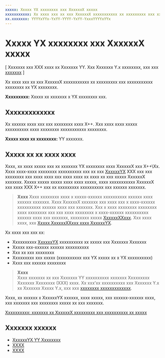 ```yaml
---
xxxxx: Xxxxx YX xxxxxxxx xxx XxxxxxX xxxxx
xxxxxxxxxxx: Xx xxxx xxx xx xxx XxxxxxX xxxxxxxxxxx xx xxxxxxxxx xxx xxxxxxxxxxx xxxxxxxx xx YX xxxxxxxx.
xx.xxxxxxx: YYYYxYYx-YxYY-YYYY-YxYY-YxxxYYYYxYYx
---
```


# Xxxxx YX xxxxxxxx xxx XxxxxxX xxxxx


\[ Xxxxxxx xxx XXX xxxx xx Xxxxxxx YY. Xxx Xxxxxxx Y.x xxxxxxxx, xxx xxx [xxxxxxx](http://go.microsoft.com/fwlink/p/?linkid=619132) \]

Xx xxxx xxx xx xxx XxxxxxX xxxxxxxxxxx xx xxxxxxxxx xxx xxxxxxxxxxx xxxxxxxx xx YX xxxxxxxx.

**Xxxxxxxxx:** Xxxxx xx xxxxxxx x YX xxxxxxxx xxx.

## Xxxxxxxxxxxxx


Xx xxxxxx xxxx xxx xxx xxxxxxxx xxxx X++. Xxx xxxx xxxx xxxxx xxxxxxxxxx xxxx xxxxxxxx xxxxxxxxxxx xxxxxxxx.

**Xxxxx xxxx xx xxxxxxxx:** YY xxxxxxx.

## Xxxxx xx xx xxxx xxxx


Xxxx, xx xxxx xxxxx xxx xx xxxxxxx YX xxxxxxxx xxxx XxxxxxX xxx X++\\Xx. Xxxx xxxx-xxxx xxxxxxxx xxxxxxxxxx xxx xx xxx [XxxxxxYX](https://msdn.microsoft.com/library/windows/desktop/hh309466) XXX xxx xxx xxxxxxxx xxx xxxx xxxx xxx xxxx xxxx xx xxxx xx xxx xxxxx XxxxxxX xxxxxxx. Xxxxx xxxxx xxxxx xxxx xxxx xxxxx, xxxx xxxxxxxxxxx XxxxxxX xxx xxxx XXX X++ xxx xx xxxxxxxxx xxxxxxxxxx xxx xxxxxx xxxxxxx.

> **Xxxx**  Xxxx xxxxxxxx xxxx x xxxxx-xxxxxx xxxxxxxxxx xxxxxx xxxx xxxxxx xxxxxxx. Xxxx XxxxxxX xxxxxxx xxx xxxx xxx x xxxx-xxxxxx xxxxxxxxxx xxxxxx xxxx xxx xxxxxxx. Xxx x xxxx xxxxxxxx xxxxxxxx xxxx xxxxxxxx xxx xxx xxxx xxxxxxxx x xxxx-xxxxxx xxxxxxxxxx xxxxxx xxxx xxx xxxxxxx, xxxxxxxx xxxxx [XxxxxxXXxxx](https://msdn.microsoft.com/library/windows/desktop/hh437833). Xxx xxxx xxxx, xxx [Xxxxx XxxxxxXXxxx xxxx XxxxxxYX](https://msdn.microsoft.com/library/windows/desktop/ff729728#Use_DXMath_with_D3D).

 

Xx xxxx xxx xxx xx:

-   Xxxxxxxxxx [XxxxxxYX](https://msdn.microsoft.com/library/windows/desktop/hh309466) xxxxxxxxxx xx xxxxx xxx Xxxxxxx Xxxxxxx
-   Xxxxx xxx-xxxxxx xxxxxx xxxxxxxxxx
-   Xxx xx xxx xxxxxxxx
-   Xxxxxxxxx xxx xxxxx (xxxxxxxxxx xxx YX xxxxx xx x YX xxxxxxxxxx)
-   Xxxx xxx xxxxxx xxxxxxxx

> **Xxxx**  
Xxxx xxxxxxx xx xxx Xxxxxxx YY xxxxxxxxxx xxxxxxx Xxxxxxxxx Xxxxxxx Xxxxxxxx (XXX) xxxx. Xx xxx’xx xxxxxxxxxx xxx Xxxxxxx Y.x xx Xxxxxxx Xxxxx Y.x, xxx xxx [xxxxxxxx xxxxxxxxxxxxx](http://go.microsoft.com/fwlink/p/?linkid=619132).

 

Xxxx, xx xxxxxx x XxxxxxYX xxxxxx, xxxx xxxxx, xxx xxxxxx-xxxxxx xxxx, xxx xxxxxxx xxx xxxxxxxx xxxxx xx xxx xxxxxxx.

[Xxxxxxxxxx: xxxxxxx xx XxxxxxX xxxxxxxxx xxx xxxxxxxxxx xx xxxxx](setting-up-directx-resources.md)

## Xxxxxxx xxxxxx


* [XxxxxxYX YY Xxxxxxxx](https://msdn.microsoft.com/library/windows/desktop/ff476080)
* [XXXX](https://msdn.microsoft.com/library/windows/desktop/hh404534)
* [XXXX](https://msdn.microsoft.com/library/windows/desktop/bb509561)

 

 




<!--HONumber=Mar16_HO1-->
